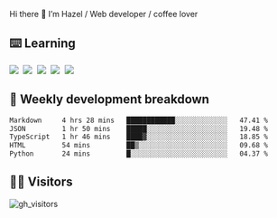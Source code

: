 
Hi there 👋 I’m Hazel / Web developer / coffee lover

## ⌨️ Learning

<samp>
 <a href="https://github.com/vuejs/core"><img src="https://api.iconify.design/logos:vue.svg" /></a>
  <a href="https://github.com/vuejs/core"><img src="https://api.iconify.design/logos:react.svg" /></a>
  <a href="https://github.com/vitejs/vite"><img src="https://api.iconify.design/logos:vitejs.svg" /></a>
  <a href="https://github.com/microsoft/TypeScript"><img src="https://api.iconify.design/logos:typescript-icon.svg" /></a> 
  <a href="https://github.com/unocss/unocss"><img src="https://api.iconify.design/logos:unocss.svg" /></a>
  

</samp>


## 🦀 Weekly development breakdown

<!--START_SECTION:waka-->

```txt
Markdown     4 hrs 28 mins   ████████████░░░░░░░░░░░░░   47.41 %
JSON         1 hr 50 mins    █████░░░░░░░░░░░░░░░░░░░░   19.48 %
TypeScript   1 hr 46 mins    ████▓░░░░░░░░░░░░░░░░░░░░   18.85 %
HTML         54 mins         ██▒░░░░░░░░░░░░░░░░░░░░░░   09.68 %
Python       24 mins         █░░░░░░░░░░░░░░░░░░░░░░░░   04.37 %
```

<!--END_SECTION:waka-->
## 👬🏻 Visitors

![gh_visitors](https://profile-counter.glitch.me/Hazel-Lin/count.svg)

